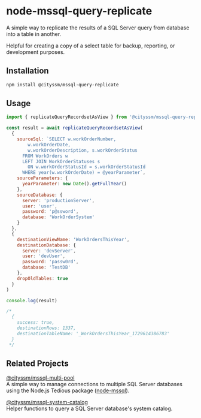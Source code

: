# node-mssql-query-replicate

A simple way to replicate the results of a SQL Server query from database into a table in another.

Helpful for creating a copy of a select table for backup, reporting, or development purposes.

## Installation

```sh
npm install @cityssm/mssql-query-replicate
```

## Usage

```javascript
import { replicateQueryRecordsetAsView } from '@cityssm/mssql-query-replicate'

const result = await replicateQueryRecordsetAsView(
  {
    sourceSql: `SELECT w.workOrderNumber,
        w.workOrderDate,
        w.workOrderDescription, s.workOrderStatus
      FROM WorkOrders w
      LEFT JOIN WorkOrderStatuses s
        ON w.workOrderStatusId = s.workOrderStatusId
      WHERE year(w.workOrderDate) = @yearParameter`,
    sourceParameters: {
      yearParameter: new Date().getFullYear()
    },
    sourceDatabase: {
      server: 'productionServer',
      user: 'user',
      password: 'p@ssword',
      database: 'WorkOrderSystem'
    }
  },
  {
    destinationViewName: 'WorkOrdersThisYear',
    destinationDatabase: {
      server: 'devServer',
      user: 'devUser',
      password: 'passw0rd',
      database: 'TestDB'
    },
    dropOldTables: true
  }
)

console.log(result)

/*
  {
    success: true,
    destinationRows: 1337,
    destinationTableName: '_WorkOrdersThisYear_1729614386783'
  }
 */
```

## Related Projects

[@cityssm/mssql-multi-pool](https://www.npmjs.com/package/@cityssm/mssql-multi-pool)<br />
A simple way to manage connections to multiple SQL Server databases using the Node.js Tedious package ([node-mssql](https://www.npmjs.com/package/mssql)).

[@cityssm/mssql-system-catalog](https://www.npmjs.com/package/@cityssm/mssql-system-catalog)<br />
Helper functions to query a SQL Server database's system catalog.
